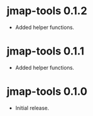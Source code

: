 jmap-tools 0.1.2
================================
- Added helper functions.

jmap-tools 0.1.1
================================
- Added helper functions.

jmap-tools 0.1.0
================================
- Initial release.
